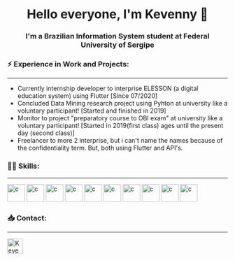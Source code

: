<h1 align="center">Hello everyone, I'm Kevenny 👋</h1>

<h3 align="center">I'm a Brazilian Information System student at Federal University of Sergipe </h3>

<h3 align="left">⚡ Experience in Work and Projects:</h3>

---

- Currently internship developer to interprise ELESSON (a digital education system) using Flutter [Since 07/2020]
- Concluded Data Mining research project using Pyhton at university like a voluntary participant! [Started and finished in 2019]
- Monitor to project "preparatory course to OBI exam" at university like a voluntary participant! [Started in 2019(first class) ages until the present day (second class)]
- Freelancer to more 2 interprise, but i can't name the names because of the confidentiality term. But, both using Flutter and API's.


<h3 align="left">👨‍💻 Skills:</h3>

---

<!-- ICONS TO SKILLS -->
<p align="left"><img src="https://devicon.dev/devicon.git/icons/flutter/flutter-original.svg" alt="c" width="40" height="40"/>
<img src="https://devicon.dev/devicon.git/icons/c/c-original.svg" alt="c" width="40" height="40"/>
<img src="https://devicon.dev/devicon.git/icons/cplusplus/cplusplus-original.svg" alt="c" width="40" height="40"/>
<img src="https://devicon.dev/devicon.git/icons/python/python-original.svg" alt="c" width="40" height="40"/>
<img src="https://devicon.dev/devicon.git/icons/java/java-original.svg" alt="c" width="40" height="40"/>
<img src="https://devicon.dev/devicon.git/icons/html5/html5-original.svg" alt="c" width="40" height="40"/>
<img src="https://devicon.dev/devicon.git/icons/css3/css3-original.svg" alt="c" width="40" height="40"/>
<img src="https://devicon.dev/devicon.git/icons/git/git-original.svg" alt="c" width="40" height="40"/>
<img src="https://img.icons8.com/color/452/firebase.png" alt="c" width="40" height="40"/>
<img src="https://camo.githubusercontent.com/bde41ee933074ab16e159469ad1f25dd585be8dc4537e14429617d261816dabe/68747470733a2f2f64657669636f6e732e6769746875622e696f2f64657669636f6e2f64657669636f6e2e6769742f69636f6e732f706f737467726573716c2f706f737467726573716c2d6f726967696e616c2d776f72646d61726b2e737667" alt="c" width="40" height="40"/></p>


<h3 align="left">📥 Contact:</h3>

---

[<img src="https://image.flaticon.com/icons/png/512/281/281769.png" width=35 alt="Kevenny's gmail">](mailto:kevennykeke@gmail.com)
<!--
**KevennyJS/KevennyJS** is a ✨ _special_ ✨ repository because its `README.md` (this file) appears on your GitHub profile.

Here are some ideas to get you started:

- 🔭 I’m currently working on ...
- 🌱 I’m currently learning ...
- 👯 I’m looking to collaborate on ...
- 🤔 I’m looking for help with ...
- 💬 Ask me about ...
- 📫 How to reach me: ...
- 😄 Pronouns: ...
- ⚡ Fun fact: ...
-->

